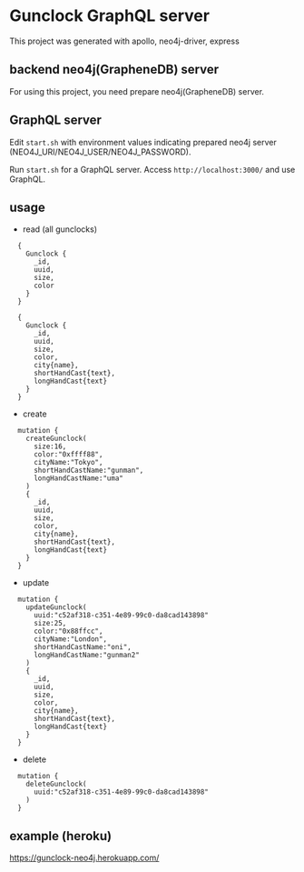 # Gunclock GraphQL server

This project was generated with apollo, neo4j-driver, express

## backend neo4j(GrapheneDB) server

For using this project, you need prepare neo4j(GrapheneDB) server.

## GraphQL server

Edit `start.sh` with environment values indicating prepared neo4j server (NEO4J_URI/NEO4J_USER/NEO4J_PASSWORD).

Run `start.sh` for a GraphQL server. Access `http://localhost:3000/` and use GraphQL.

## usage

- read (all gunclocks)

```
  { 
    Gunclock {
      _id,
      uuid,
      size,
      color
    }
  }
```

```
  { 
    Gunclock {
      _id,
      uuid,
      size,
      color,
      city{name},
      shortHandCast{text},
      longHandCast{text}
    }
  }
```

- create

```
  mutation {
    createGunclock(
      size:16,
      color:"0xffff88",
      cityName:"Tokyo",
      shortHandCastName:"gunman",
      longHandCastName:"uma"
    )
    {
      _id,
      uuid,
      size,
      color,
      city{name},
      shortHandCast{text},
      longHandCast{text}
    }
  }
```

- update

```
  mutation {
    updateGunclock(
      uuid:"c52af318-c351-4e89-99c0-da8cad143898"
      size:25,
      color:"0x88ffcc",
      cityName:"London",
      shortHandCastName:"oni",
      longHandCastName:"gunman2"
    )
    {
      _id,
      uuid,
      size,
      color,
      city{name},
      shortHandCast{text},
      longHandCast{text}
    }
  }
```


- delete

```
  mutation {
    deleteGunclock(
      uuid:"c52af318-c351-4e89-99c0-da8cad143898"
    )
  }
```

## example (heroku)

https://gunclock-neo4j.herokuapp.com/
